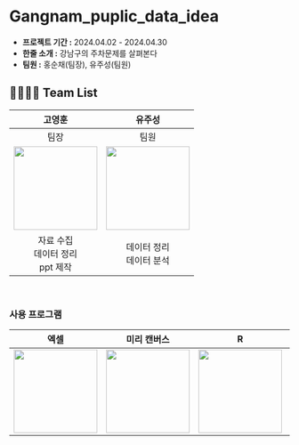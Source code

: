 # Gangnam_puplic_data_idea

- **프로젝트 기간 :** 2024.04.02 - 2024.04.30
- **한줄 소개 :** 강남구의 주차문제를 살펴본다
- **팀원 :** 홍순채(팀장), 유주성(팀원)

## 👨‍👨‍👧‍👧 Team List
|고영훈|유주성|
| :---: | :---: | 
|팀장|팀원|
|<img src=https://github.com/Juseong-Yu/Solve_Future_Problem_bigdata/assets/114473861/ae2fc7a9-edc0-4090-9c3f-006ff8871410 width=150px>|<img src=https://github.com/Juseong-Yu/Solve_Future_Problem_bigdata/assets/114473861/999395aa-fc32-468a-80ee-f3fc0467f6a5 width=150px>|
|자료 수집</br>데이터 정리</br>ppt 제작|데이터 정리</br>데이터 분석

<br/>

### 사용 프로그램
|엑셀|미리 캔버스|R|파이썬|
| :---: | :---: | :---: | :---: |
|<img src=https://github.com/Juseong-Yu/Solve_Future_Problem_bigdata/assets/114473861/555a5617-412e-4549-965f-c5559e82c06d width=150px>|<img src=https://github.com/Juseong-Yu/Solve_Future_Problem_bigdata/assets/114473861/43910ff8-c960-4fa8-a577-1d6cde29f96f width=150px>|<img src=https://github.com/Juseong-Yu/Solve_Future_Problem_bigdata/assets/114473861/3d2f0a7a-8698-4662-92e9-8f3b758a0398 width=150px>|![image](https://github.com/Juseong-Yu/Gangnam_puplic_data_idea/assets/114473861/5d052da9-9066-4c9b-b87d-0fc87c43347c)|
